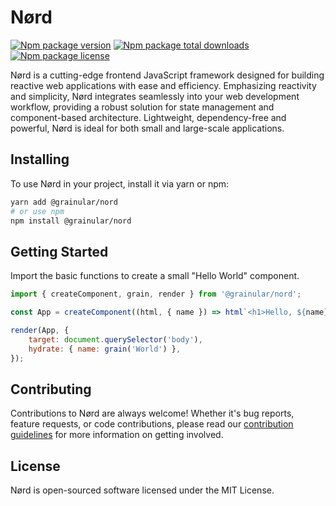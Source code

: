 <!-- @format -->

# Nørd

[![Npm package version](https://badgen.net/npm/v/@grainular/nord)](https://www.npmjs.com/package/@grainular/nord)
[![Npm package total downloads](https://badgen.net/npm/dt/@grainular/nord)](https://npmjs.com/package/@grainular/nord)
[![Npm package license](https://badgen.net/npm/license/@grainular/nord)](https://npmjs.com/package/@grainular/nord)

Nørd is a cutting-edge frontend JavaScript framework designed for building reactive web applications with ease and efficiency. Emphasizing reactivity and simplicity, Nørd integrates seamlessly into your web development workflow, providing a robust solution for state management and component-based architecture. Lightweight, dependency-free and powerful, Nørd is ideal for both small and large-scale applications.

## Installing

To use Nørd in your project, install it via yarn or npm:

```bash
yarn add @grainular/nord
# or use npm
npm install @grainular/nord
```

## Getting Started

Import the basic functions to create a small "Hello World" component.

```js
import { createComponent, grain, render } from '@grainular/nord';

const App = createComponent((html, { name }) => html`<h1>Hello, ${name}</h1>`);

render(App, {
    target: document.querySelector('body'),
    hydrate: { name: grain('World') },
});
```

## Contributing

Contributions to Nørd are always welcome! Whether it's bug reports, feature requests, or code contributions, please read our [contribution guidelines](./contributing.md) for more information on getting involved.

## License

Nørd is open-sourced software licensed under the MIT License.
